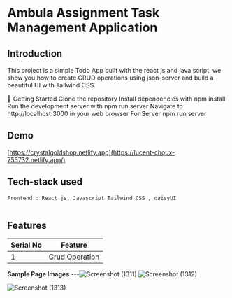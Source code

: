 # Ambula Assignment  Task Management Application

**Introduction**
---
This project is a simple Todo App built with the react js and java script.  we show you how to create CRUD operations using json-server and build a beautiful UI with Tailwind CSS.

🚀 Getting Started
Clone the repository
Install dependencies with npm install
Run the development server with npm run server
Navigate to http://localhost:3000 in your web browser
For Server npm run server

## Demo

[https://crystalgoldshop.netlify.app](https://lucent-choux-755732.netlify.app/)

##  Tech-stack used
  
   ```
Frontend : React js, Javascript Tailwind CSS , daisyUI


   ```
## Features

 | Serial No            | Feature                                                              |
| ----------------- | ------------------------------------------------------------------ |
| 1 | Crud Operation |


  **Sample Page Images**
  ---![Screenshot (1311)](https://github.com/deep1524/Ambula/assets/105913793/53d47672-96f9-4f7c-99fd-926871933b11)
  ![Screenshot (1312)](https://github.com/deep1524/Ambula/assets/105913793/2df43c57-f98a-4b82-85ba-cc7d0bc431f8)


 
![Screenshot (1313)](https://github.com/deep1524/Ambula/assets/105913793/f15e6a43-e28d-4a27-be21-ca1648887202)



  



